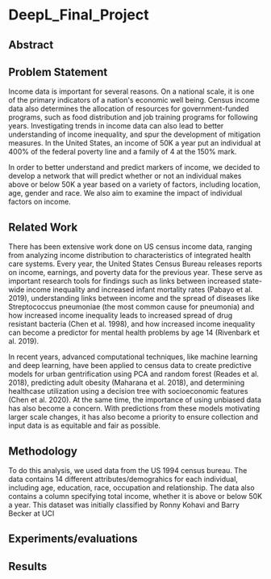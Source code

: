 # DeepL_Final_Project

## Abstract


## Problem Statement
Income data is important for several reasons. On a national scale, it is one of the primary indicators of a nation's economic well being. Census income data also determines the allocation of resources for government-funded programs, such as food distribution and job training programs for following years. Investigating trends in income data can also lead to better understanding of income inequality, and spur the development of mitigation measures. In the United States, an income of 50K a year put an individual at 400% of the federal poverty line and a family of 4 at the 150% mark. 

In order to better understand and predict markers of income, we decided to develop a network that will predict whether or not an individual makes above or below 50K a year based on a variety of factors, including location, age, gender and race. We also aim to examine the impact of individual factors on income.

## Related Work

There has been extensive work done on US census income data, ranging from analyzing income distribution to characteristics of integrated health care systems. Every year, the United States Census Bureau releases reports on income, earnings, and poverty data for the previous year. These serve as important research tools for findings such as links between increased state-wide income inequality and increased infant mortality rates (Pabayo et al. 2019), understanding links between income and the spread of diseases like Streptococcus pneumoniae (the most common cause for pneumonia) and how increased income inequality leads to increased spread of drug resistant bacteria (Chen et al. 1998), and how increased income inequality can become a predictor for mental health problems by age 14 (Rivenbark et al. 2019).

In recent years, advanced computational techniques, like machine learning and deep learning, have been applied to census data to create predictive models for urban gentrification using PCA and random forest (Reades et al. 2018), predicting adult obesity (Maharana et al. 2018), and determining healthcase utilization using a decision tree with socioeconomic features (Chen et al. 2020). At the same time, the importance of using unbiased data has also become a concern. With predictions from these models motivating larger scale changes, it has also become a priority to ensure collection and input data is as equitable and fair as possible. 
## Methodology
To do this analysis, we used data from the US 1994 census bureau. The data contains 14 different attributes/demograhics for each individual, including age, education, race, occupation and relationship. The data also contains a column specifying total income, whether it is above or below 50K a year. This dataset was initially classified by Ronny Kohavi and Barry Becker at UCI

## Experiments/evaluations


## Results

